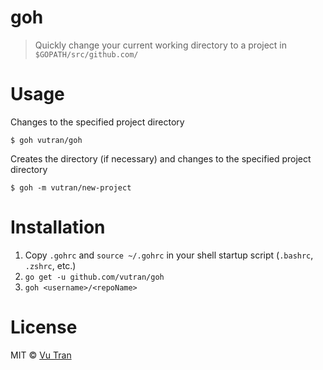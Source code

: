 # goh

> Quickly change your current working directory to a project in `$GOPATH/src/github.com/`

# Usage

Changes to the specified project directory

```
$ goh vutran/goh
```

Creates the directory (if necessary) and changes to the specified project directory

```
$ goh -m vutran/new-project
```

# Installation

1. Copy `.gohrc` and `source ~/.gohrc` in your shell startup script (`.bashrc`, `.zshrc`, etc.)
2. `go get -u github.com/vutran/goh`
3. `goh <username>/<repoName>`

# License

MIT © [Vu Tran](https://github.com/vutran/)
